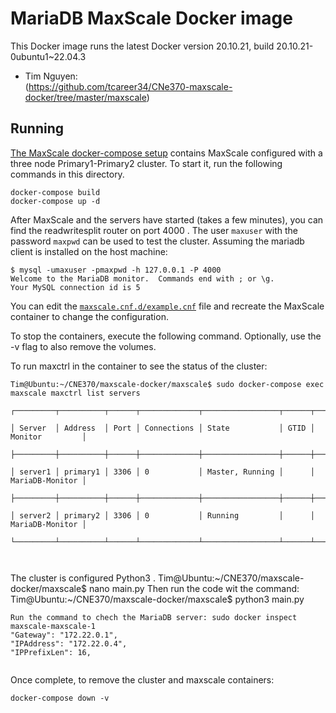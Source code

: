 # MariaDB MaxScale Docker image

This Docker image runs the latest Docker version 20.10.21, build 20.10.21-0ubuntu1~22.04.3

-	Tim Nguyen:  
	(https://github.com/tcareer34/CNe370-maxscale-docker/tree/master/maxscale)

## Running
[The MaxScale docker-compose setup](./docker-compose.yml) contains MaxScale
configured with a three node Primary1-Primary2 cluster. To start it, run the
following commands in this directory.

```
docker-compose build
docker-compose up -d
```

After MaxScale and the servers have started (takes a few minutes), you can find
the readwritesplit router on port 4000 . The
user `maxuser` with the password `maxpwd` can be used to test the cluster.
Assuming the mariadb client is installed on the host machine:
```
$ mysql -umaxuser -pmaxpwd -h 127.0.0.1 -P 4000
Welcome to the MariaDB monitor.  Commands end with ; or \g.
Your MySQL connection id is 5

```
You can edit the [`maxscale.cnf.d/example.cnf`](./maxscale.cnf.d/example.cnf)
file and recreate the MaxScale container to change the configuration.

To stop the containers, execute the following command. Optionally, use the -v
flag to also remove the volumes.

To run maxctrl in the container to see the status of the cluster:
```
Tim@Ubuntu:~/CNE370/maxscale-docker/maxscale$ sudo docker-compose exec maxscale maxctrl list servers

┌─────────┬──────────┬──────┬─────────────┬─────────────────┬──────┬─────────────────┐

│ Server  │ Address  │ Port │ Connections │ State           │ GTID │ Monitor         │

├─────────┼──────────┼──────┼─────────────┼─────────────────┼──────┼─────────────────┤

│ server1 │ primary1 │ 3306 │ 0           │ Master, Running │      │ MariaDB-Monitor │

├─────────┼──────────┼──────┼─────────────┼─────────────────┼──────┼─────────────────┤

│ server2 │ primary2 │ 3306 │ 0           │ Running         │      │ MariaDB-Monitor │

└─────────┴──────────┴──────┴─────────────┴─────────────────┴──────┴─────────────────┘



```

The cluster is configured Python3 . 
Tim@Ubuntu:~/CNE370/maxscale-docker/maxscale$ nano main.py 
Then run the code wit the command:
Tim@Ubuntu:~/CNE370/maxscale-docker/maxscale$ python3 main.py

```
Run the command to chech the MariaDB server: sudo docker inspect maxscale-maxscale-1
"Gateway": "172.22.0.1",
"IPAddress": "172.22.0.4",
"IPPrefixLen": 16,
                    
```

Once complete, to remove the cluster and maxscale containers:

```
docker-compose down -v
```
